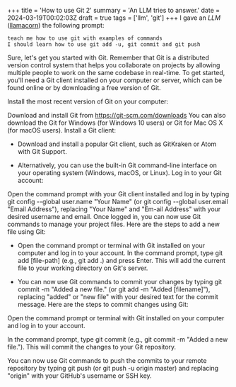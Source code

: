 +++
title = 'How to use Git 2'
summary = 'An LLM tries to answer.'
date = 2024-03-19T00:02:03Z
draft = true
tags = ['llm', 'git']
+++
I gave an *LLM* ([llamacorn]()) the following prompt:


```
teach me how to use git with examples of commands
I should learn how to use git add -u, git commit and git push
```

Sure, let's get you started with Git. Remember that Git is a distributed version control system that helps you collaborate on projects by allowing multiple people to work on the same codebase in real-time. To get started, you'll need a Git client installed on your computer or server, which can be found online or by downloading a free version of Git.

Install the most recent version of Git on your computer:

Download and install Git from https://git-scm.com/downloads
You can also download the Git for Windows (for Windows 10 users) or Git for Mac OS X (for macOS users).
Install a Git client:

- Download and install a popular Git client, such as GitKraken or Atom with Git Support.

- Alternatively, you can use the built-in Git command-line interface on your operating system (Windows, macOS, or Linux).
Log in to your Git account:

Open the command prompt with your Git client installed and log in by typing git config --global user.name "Your Name" (or git config --global user.email "Email Address"), replacing "Your Name" and "Em-ail Address" with your desired username and email.
Once logged in, you can now use Git commands to manage your project files.
Here are the steps to add a new file using Git:

- Open the command prompt or terminal with Git installed on your computer and log in to your account.
In the command prompt, type git add [file-path] (e.g., git add .) and press Enter. This will add the current file to your working directory on Git's server.

- You can now use Git commands to commit your changes by typing git commit -m "Added a new file." (or git add -m "Added [filename]"), replacing "added" or "new file" with your desired text for the commit message.
Here are the steps to commit changes using Git:

Open the command prompt or terminal with Git installed on your computer and log in to your account.

In the command prompt, type git commit (e.g., git commit -m "Added a new file."). This will commit the changes to your Git repository.

You can now use Git commands to push the commits to your remote repository by typing git push (or git push -u origin master) and replacing "origin" with your GitHub's username or SSH key.

